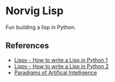 # Norvig Lisp

Fun building a lisp in Python.

## References

* [Lispy - How to write a Lisp in Python 1](http://norvig.com/lispy.html)
* [Lispy - How to write a Lisp in Python 2](http://norvig.com/lispy2.html)
* [Paradigms of Artifical Intelligence](https://github.com/norvig/paip-lisp)

